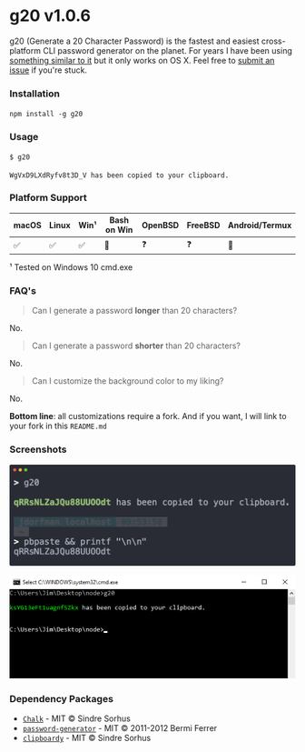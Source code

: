 g20 v1.0.6
====

g20 (Generate a 20 Character Password) is the fastest and easiest cross-platform CLI password generator on the planet.  For years I have been using [something similar to it](https://medium.com/@jdorfman/osx-password-generator-in-bash-48687892c4f3#.ex5p9qiig) but it only works on OS X.  Feel free to [submit an issue](https://github.com/jdorfman/g20/issues) if you're stuck.

### Installation
`npm install -g g20`

### Usage

```
$ g20

WgVxD9LXdRyfv8t3D_V has been copied to your clipboard.

```

### Platform Support
|macOS|Linux|Win¹|Bash on Win|OpenBSD|FreeBSD|Android/Termux|
|---|---|---|---|---|---|---|
| ✅ | ✅ | ✅ |🚫 |❓ |❓ |🚫 |

¹ Tested on Windows 10 cmd.exe

### FAQ's

> Can I generate a password **longer** than 20 characters?

No.

> Can I generate a password **shorter** than 20 characters?

No.

> Can I customize the background color to my liking?

No.

**Bottom line**: all customizations require a fork.  And if you want, I will link to your fork in this `README.md`

### Screenshots
![macOS](media/macOS-v106.png)

![Windows](media/windows-cmd-106.png)

### Dependency Packages

* [`Chalk`](https://www.npmjs.com/package/chalk) - MIT © Sindre Sorhus
* [`password-generator`](https://www.npmjs.com/package/password-generator) - MIT © 2011-2012 Bermi Ferrer
* [`clipboardy`](https://github.com/sindresorhus/clipboardy) - MIT © Sindre Sorhus

